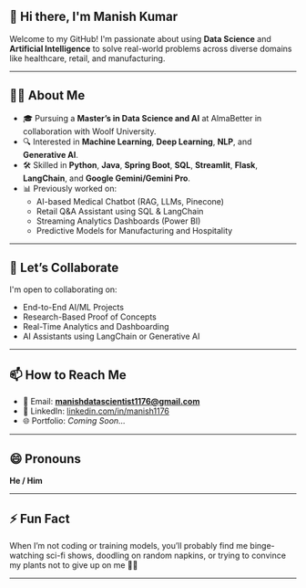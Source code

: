 ## 👋 Hi there, I'm Manish Kumar
Welcome to my GitHub! I'm passionate about using **Data Science** and **Artificial Intelligence** to solve real-world problems across diverse domains like healthcare, retail, and manufacturing.

----

## 👨‍💻 About Me
- 🎓 Pursuing a **Master’s in Data Science and AI** at AlmaBetter in collaboration with Woolf University.
- 🔍 Interested in **Machine Learning**, **Deep Learning**, **NLP**, and **Generative AI**.
- 🛠️ Skilled in **Python**, **Java**, **Spring Boot**, **SQL**, **Streamlit**, **Flask**, **LangChain**, and **Google Gemini/Gemini Pro**.
- 📊 Previously worked on:
  - AI-based Medical Chatbot (RAG, LLMs, Pinecone)
  - Retail Q&A Assistant using SQL & LangChain
  - Streaming Analytics Dashboards (Power BI)
  - Predictive Models for Manufacturing and Hospitality

---

## 🤝 Let’s Collaborate

I'm open to collaborating on:
- End-to-End AI/ML Projects
- Research-Based Proof of Concepts
- Real-Time Analytics and Dashboarding
- AI Assistants using LangChain or Generative AI

---

## 📫 How to Reach Me

- 📧 Email: **manishdatascientist1176@gmail.com**
- 💼 LinkedIn: [linkedin.com/in/manish1176](https://www.linkedin.com/in/manish-channe-16414130b/)
- 🌐 Portfolio: *Coming Soon...*

---

## 😄 Pronouns

**He / Him**

---

## ⚡ Fun Fact

When I’m not coding or training models, you’ll probably find me binge-watching sci-fi shows, doodling on random napkins, or trying to convince my plants not to give up on me 🌱😅

---

<!---
Manish1176/Manish1176 is a ✨ special ✨ repository because its `README.md` (this file) appears on your GitHub profile.
You can click the Preview link to take a look at your changes.
--->
